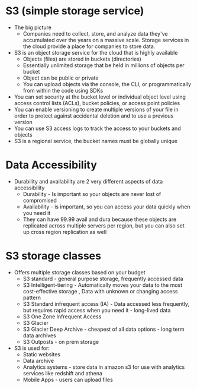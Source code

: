 # S3 (simple storage service)
- The big picture
  - Companies need to collect, store, and analyze data they've accumulated over the years on a massive scale. Storage services in the cloud provide a place for companies to store data.
- S3 is an object storage service for the cloud that is highly available
  - Objects (files) are stored in buckets (directories)
  - Essentially unlimited storage that be held in millions of objects per bucket
  - Object can be public or private
  - You can upload objects via the console, the CLI, or programmatically from within the code using SDKs
- You can set security at the bucket level or individual object level using access control lists (ACLs), bucket policies, or access point policies
- You can enable versioning to create multiple versions of your file in order to protect against accidental deletion and to use a previous version
- You can use S3 access logs to track the access to your buckets and objects
- S3 is a regional service, the bucket names must be globally unique

# Data Accessibility
- Durability and availability are 2 very different aspects of data accessibility
  - Durability - Is important so your objects are never lost of compromised
  - Availability - is important, so you can access your data quickly when you need it
  - They can have 99.99 avail and dura because these objects are replicated across multiple servers per region, but you can also set up cross region replication as well

# S3 storage classes
- Offers multiple storage classes based on your budget
  - S3 standard - general purpose storage, frequently accessed data
  - S3 Intelligent-tiering - Automatically moves your data to the most cost-effective storage , Data with unknown or changing access pattern
  - S3 Standard infrequent access (IA) - Data accessed less frequently, but requires rapid access when you need it - long-lived data
  - S3 One Zone Infrequent Access
  - S3 Glacier
  - S3 Glacier Deep Archive - cheapest of all data options - long term data archives
  - S3 Outposts - on prem storage
- S3 is used for:
  - Static websites
  - Data archive
  - Analytics systems - store data in amazon s3 for use with analytics services like redshift and athena
  - Mobile Apps - users can upload files